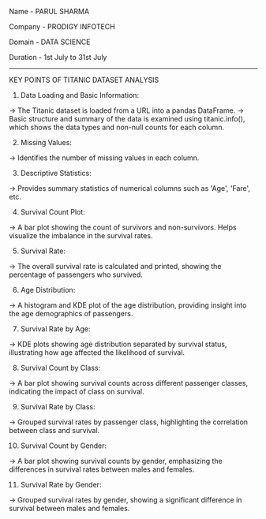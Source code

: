 Name - PARUL SHARMA

Company - PRODIGY INFOTECH

Domain - DATA SCIENCE

Duration - 1st July to 31st July

______________________________________________________________________________________________________________________________________________________________________________________________________________


KEY POINTS OF TITANIC DATASET ANALYSIS 

1. Data Loading and Basic Information:

-> The Titanic dataset is loaded from a URL into a pandas DataFrame.
-> Basic structure and summary of the data is examined using titanic.info(), which shows the data types and non-null counts for each column.

2. Missing Values:
  
-> Identifies the number of missing values in each column.

3. Descriptive Statistics:
   
-> Provides summary statistics of numerical columns such as 'Age', 'Fare', etc.

4. Survival Count Plot:
   
-> A bar plot showing the count of survivors and non-survivors. Helps visualize the imbalance in the survival rates.

5. Survival Rate:

-> The overall survival rate is calculated and printed, showing the percentage of passengers who survived.

6. Age Distribution:

-> A histogram and KDE plot of the age distribution, providing insight into the age demographics of passengers.

7. Survival Rate by Age:

-> KDE plots showing age distribution separated by survival status, illustrating how age affected the likelihood of survival.

8. Survival Count by Class:

-> A bar plot showing survival counts across different passenger classes, indicating the impact of class on survival.

9. Survival Rate by Class:

-> Grouped survival rates by passenger class, highlighting the correlation between class and survival.

10. Survival Count by Gender:

-> A bar plot showing survival counts by gender, emphasizing the differences in survival rates between males and females.

11. Survival Rate by Gender:

-> Grouped survival rates by gender, showing a significant difference in survival between males and females.















